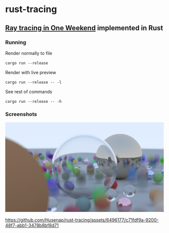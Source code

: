 # rust-tracing

## [Ray tracing in One Weekend](https://raytracing.github.io/) implemented in Rust

### Running

Render normally to file
```
cargo run --release
```
Render with live preview
```
cargo run --release -- -l
```
See rest of commands
```
cargo run --release -- -h
```

### Screenshots

![](screenshots/screenshot_1.png)

https://github.com/Husenap/rust-tracing/assets/6496177/c71fdf9a-9200-48f7-abb1-3478b8bf8d71

